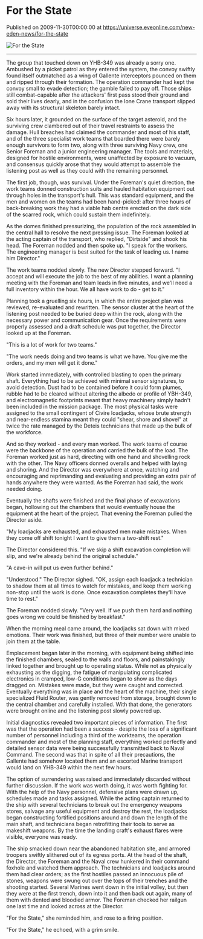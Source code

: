 # For the State
Published on 2009-11-30T00:00:00 at https://universe.eveonline.com/new-eden-news/for-the-state

![For the State](https://web.ccpgamescdn.com/communityassets/img/chronicles/chronicleImage/ForTheState.jpg)

---

The group that touched down on YHB-349 was already a sorry one. Ambushed by a picket patrol as they entered the system, the convoy swiftly found itself outmatched as a wing of Gallente interceptors pounced on them and ripped through their formation. The operation commander had kept the convoy small to evade detection; the gamble failed to pay off. Those ships still combat-capable after the attackers' first pass stood their ground and sold their lives dearly, and in the confusion the lone Crane transport slipped away with its structural skeleton barely intact.

Six hours later, it grounded on the surface of the target asteroid, and the surviving crew clambered out of their travel restraints to assess the damage. Hull breaches had claimed the commander and most of his staff, and of the three specialist work teams that boarded there were barely enough survivors to form two, along with three surviving Navy crew, one Senior Foreman and a junior engineering manager. The tools and materials, designed for hostile environments, were unaffected by exposure to vacuum, and consensus quickly arose that they would attempt to assemble the listening post as well as they could with the remaining personnel.

The first job, though, was survival. Under the Foreman's quiet direction, the work teams donned construction suits and hauled habitation equipment out through holes in the transport's hull. This was standard equipment, and the men and women on the teams had been hand-picked: after three hours of back-breaking work they had a viable hab centre erected on the dark side of the scarred rock, which could sustain them indefinitely.

As the domes finished pressurizing, the population of the rock assembled in the central hall to resolve the next pressing issue. The Foreman looked at the acting captain of the transport, who replied, "Dirtside" and shook his head. The Foreman nodded and then spoke up. "I speak for the workers. The engineering manager is best suited for the task of leading us. I name him Director."

The work teams nodded slowly. The new Director stepped forward. "I accept and will execute the job to the best of my abilities. I want a planning meeting with the Foreman and team leads in five minutes, and we'll need a full inventory within the hour. We all have work to do - get to it."

Planning took a gruelling six hours, in which the entire project plan was reviewed, re-evaluated and rewritten. The sensor cluster at the heart of the listening post needed to be buried deep within the rock, along with the necessary power and communication gear. Once the requirements were properly assessed and a draft schedule was put together, the Director looked up at the Foreman.

"This is a lot of work for two teams."

"The work needs doing and two teams is what we have. You give me the orders, and my men will get it done."

Work started immediately, with controlled blasting to open the primary shaft. Everything had to be achieved with minimal sensor signatures, to avoid detection. Dust had to be contained before it could form plumes, rubble had to be cleared without altering the albedo or profile of YBH-349, and electromagnetic footprints meant that heavy machinery simply hadn't been included in the mission package. The most physical tasks were assigned to the small contingent of Civire loadjacks, whose brute strength and near-endless stamina meant they could "shear, shore and shovel" at twice the rate managed by the Deteis technicians that made up the bulk of the workforce.

And so they worked - and every man worked. The work teams of course were the backbone of the operation and carried the bulk of the load. The Foreman worked just as hard, directing with one hand and shovelling rock with the other. The Navy officers donned overalls and helped with laying and shoring. And the Director was everywhere at once, watching and encouraging and reprimanding and evaluating and providing an extra pair of hands anywhere they were wanted. As the Foreman had said, the work needed doing.

Eventually the shafts were finished and the final phase of excavations began, hollowing out the chambers that would eventually house the equipment at the heart of the project. That evening the Foreman pulled the Director aside.

"My loadjacks are exhausted, and exhausted men make mistakes. When they come off shift tonight I want to give them a two-shift rest."

The Director considered this. "If we skip a shift excavation completion will slip, and we're already behind the original schedule."

"A cave-in will put us even further behind."

"Understood." The Director sighed. "OK, assign each loadjack a technician to shadow them at all times to watch for mistakes, and keep them working non-stop until the work is done. Once excavation completes they'll have time to rest."

The Foreman nodded slowly. "Very well. If we push them hard and nothing goes wrong we could be finished by breakfast."

When the morning meal came around, the loadjacks sat down with mixed emotions. Their work was finished, but three of their number were unable to join them at the table.

Emplacement began later in the morning, with equipment being shifted into the finished chambers, sealed to the walls and floors, and painstakingly linked together and brought up to operating status. While not as physically exhausting as the digging, the fatigue of manipulating complicated electronics in cramped, low-G conditions began to show as the days dragged on. Mistakes were made, but they were caught and corrected. Eventually everything was in place and the heart of the machine, their single specialized Fluid Router, was gently removed from storage, brought down to the central chamber and carefully installed. With that done, the generators were brought online and the listening post slowly powered up.

Initial diagnostics revealed two important pieces of information. The first was that the operation had been a success - despite the loss of a significant number of personnel including a third of the workteams, the operation commander and most of the planning staff, everything worked perfectly and detailed sensor data were being successfully transmitted back to Naval Command. The second was that in spite of all their precautions, the Gallente had somehow located them and an escorted Marine transport would land on YHB-349 within the next few hours.

The option of surrendering was raised and immediately discarded without further discussion. If the work was worth doing, it was worth fighting for. With the help of the Navy personnel, defensive plans were drawn up, schedules made and tasks assigned. While the acting captain returned to the ship with several technicians to break out the emergency weapons stores, salvage any useful equipment and destroy the rest, the loadjacks began constructing fortified positions around and down the length of the main shaft, and technicians began retrofitting their tools to serve as makeshift weapons. By the time the landing craft's exhaust flares were visible, everyone was ready.

The ship smacked down near the abandoned habitation site, and armored troopers swiftly slithered out of its egress ports. At the head of the shaft, the Director, the Foreman and the Naval crew hunkered in their command foxhole and watched them approach. The technicians and loadjacks around them had clear orders; as the first hostiles passed an innocuous pile of stones, weapons were swung out over the tops of their trenches and the shooting started. Several Marines went down in the initial volley, but then they were at the first trench, down into it and then back out again, many of them with dented and bloodied armor. The Foreman checked her railgun one last time and looked across at the Director.

"For the State," she reminded him, and rose to a firing position.

"For the State," he echoed, with a grim smile.
